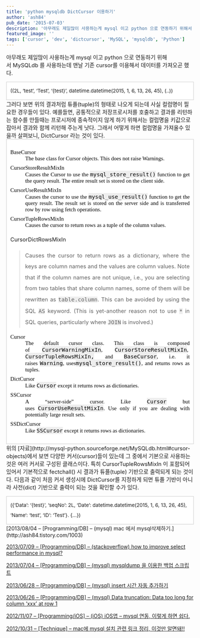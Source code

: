 ```yaml
---
title: 'python mysqldb DictCursor 이용하기'
author: 'ash84'
pub_date: '2015-07-03'
description: '아무래도 제일많이 사용하는게 mysql 이고 python 으로 연동하기 위해서 MySQLdb 를 사용하는데 맨날 기존 cursor를 이용해서 데이터를 가져오곤 했다.'
featured_image: ''
tags: ['cursor', 'dev', 'dictcursor', 'MySQL', 'mysqldb', 'Python']
---
```



<span style="font-size: 11pt;">아무래도 제일많이 사용하는게 mysql 이고 python 으로 연동하기 위해서 MySQLdb 를 사용하는데 맨날 기존 cursor를 이용해서 데이터를 가져오곤 했다. </span>

<span style="font-size: 11pt;"><script src="https://gist.github.com/AhnSeongHyun/a01d7154c9cf37774d4a.js"></script></span>

<div class="txc-textbox" style="border: 1px solid rgb(203, 203, 203); padding: 10px; line-height: 2; background-color: rgb(255, 255, 255);"><span style="font-size: 10pt;">((2L, ‘test’, ‘Test’, ‘{test}’, datetime.datetime(2015, 1, 6, 13, 26, 45), (..))</span>

</div><span style="font-size: 11pt;">그러다 보면 위의 결과처럼 튜플(tuple)의 형태로 나오게 되는데 사실 컬럼명이 필요한 경우들이 있다. 예를들면, 공통적으로 저장프로시저를 호출하고 결과를 리턴하는 함수를 만들때는 프로시저에 종속적이지 않게 하기 위해서는 컬럼명을 키값으로 잡아서 결과와 함께 리턴해 주는게 낫다. 그래서 어떻게 하면 컬럼명을 가져올수 있을까 살펴보니, DictCursor 라는 것이 있다. </span>

<div class="txc-textbox" style="border: 1px solid rgb(203, 203, 203); padding: 10px; text-align: justify; line-height: 2; background-color: rgb(255, 255, 255);"><dl class="docutils" style="color: rgb(0, 0, 0); font-family: Gulim; font-size:12pt; line-height: normal;"><dt><span style="font-size: 11pt;">BaseCursor</span></dt><dd style="margin-bottom: 0.5em;"><span style="font-size: 11pt;">The base class for Cursor objects. This does not raise Warnings.</span></dd><dt><span style="font-size: 11pt;">CursorStoreResultMixIn</span></dt><dd style="margin-bottom: 0.5em;"><span style="font-size: 11pt;">Causes the Cursor to use the</span><span style="font-size: 11pt;"> </span><tt class="docutils literal" style="background-color: rgb(238, 238, 238);"><span class="pre" style="white-space: pre; font-size: 11pt;">mysql_store_result()</span></tt><span style="font-size: 11pt;"> </span><span style="font-size: 11pt;">function to get the query result. The entire result set is stored on the client side.</span></dd><dt><span style="font-size: 11pt;">CursorUseResultMixIn</span></dt><dd style="margin-bottom: 0.5em;"><span style="font-size: 11pt;">Causes the cursor to use the</span><span style="font-size: 11pt;"> </span><tt class="docutils literal" style="background-color: rgb(238, 238, 238);"><span class="pre" style="white-space: pre; font-size: 11pt;">mysql_use_result()</span></tt><span style="font-size: 11pt;"> </span><span style="font-size: 11pt;">function to get the query result. The result set is stored on the server side and is transferred row by row using fetch operations.</span></dd><dt><span style="font-size: 11pt;">CursorTupleRowsMixIn</span></dt><dd style="margin-bottom: 0.5em;"><span style="font-size: 11pt;">Causes the cursor to return rows as a tuple of the column values.</span></dd></dl><span style="font-size: 11pt;">CursorDictRowsMixIn</span>

> <span style="font-size: 11pt;">Causes the cursor to return rows as a dictionary, where the keys are column names and the values are column values. Note that if the column names are not unique, i.e., you are selecting from two tables that share column names, some of them will be rewritten as</span><span style="font-size: 11pt;"> </span><tt class="docutils literal" style="background-color: rgb(238, 238, 238);"><span class="pre" style="white-space: pre; font-size: 11pt;">table.column</span></tt><span style="font-size: 11pt;">. This can be avoided by using the SQL</span><span style="font-size: 11pt;"> </span><tt class="docutils literal" style="background-color: rgb(238, 238, 238);"><span class="pre" style="white-space: pre; font-size: 11pt;">AS</span></tt><span style="font-size: 11pt;"> </span><span style="font-size: 11pt;">keyword. (This is yet-another reason not to use</span><span style="font-size: 11pt;"> </span><tt class="docutils literal" style="background-color: rgb(238, 238, 238);"><span class="pre" style="white-space: pre; font-size: 11pt;">*</span></tt><span style="font-size: 11pt;"> </span><span style="font-size: 11pt;">in SQL queries, particularly where</span><span style="font-size: 11pt;"> </span><tt class="docutils literal" style="background-color: rgb(238, 238, 238);"><span class="pre" style="white-space: pre; font-size: 11pt;">JOIN</span></tt><span style="font-size: 11pt;"> </span><span style="font-size: 11pt;">is involved.)</span>

<dl class="docutils" style="color: rgb(0, 0, 0); font-family: Gulim; font-size:12pt; line-height: normal;"><dt><span style="font-size: 11pt;">Cursor</span></dt><dd style="margin-bottom: 0.5em;"><span style="font-size: 11pt;">The default cursor class. This class is composed of</span><span style="font-size: 11pt;"> </span><tt class="docutils literal" style="background-color: rgb(238, 238, 238);"><span class="pre" style="white-space: pre; font-size: 11pt;">CursorWarningMixIn</span></tt><span style="font-size: 11pt;">,</span><span style="font-size: 11pt;"> </span><tt class="docutils literal" style="background-color: rgb(238, 238, 238);"><span class="pre" style="white-space: pre; font-size: 11pt;">CursorStoreResultMixIn</span></tt><span style="font-size: 11pt;">,</span><span style="font-size: 11pt;"> </span><tt class="docutils literal" style="background-color: rgb(238, 238, 238);"><span class="pre" style="white-space: pre; font-size: 11pt;">CursorTupleRowsMixIn,</span></tt><span style="font-size: 11pt;"> </span><span style="font-size: 11pt;">and</span><span style="font-size: 11pt;"> </span><tt class="docutils literal" style="background-color: rgb(238, 238, 238);"><span class="pre" style="white-space: pre; font-size: 11pt;">BaseCursor</span></tt><span style="font-size: 11pt;">, i.e. it raises</span><span style="font-size: 11pt;"> </span><tt class="docutils literal" style="background-color: rgb(238, 238, 238);"><span class="pre" style="white-space: pre; font-size: 11pt;">Warning</span></tt><span style="font-size: 11pt;">, uses</span><tt class="docutils literal" style="background-color: rgb(238, 238, 238);"><span class="pre" style="white-space: pre; font-size: 11pt;">mysql_store_result()</span></tt><span style="font-size: 11pt;">, and returns rows as tuples.</span></dd><dt><span style="font-size: 11pt;">DictCursor</span></dt><dd style="margin-bottom: 0.5em;"><span style="font-size: 11pt;">Like</span><span style="font-size: 11pt;"> </span><tt class="docutils literal" style="background-color: rgb(238, 238, 238);"><span class="pre" style="white-space: pre; font-size: 11pt;">Cursor</span></tt><span style="font-size: 11pt;"> </span><span style="font-size: 11pt;">except it returns rows as dictionaries.</span></dd><dt><span style="font-size: 11pt;">SSCursor</span></dt><dd style="margin-bottom: 0.5em;"><span style="font-size: 11pt;">A “server-side” cursor. Like</span><span style="font-size: 11pt;"> </span><tt class="docutils literal" style="background-color: rgb(238, 238, 238);"><span class="pre" style="white-space: pre; font-size: 11pt;">Cursor</span></tt><span style="font-size: 11pt;"> </span><span style="font-size: 11pt;">but uses</span><span style="font-size: 11pt;"> </span><tt class="docutils literal" style="background-color: rgb(238, 238, 238);"><span class="pre" style="white-space: pre; font-size: 11pt;">CursorUseResultMixIn</span></tt><span style="font-size: 11pt;">. Use only if you are dealing with potentially large result sets.</span></dd><dt><span style="font-size: 11pt;">SSDictCursor</span></dt><dd style="margin-bottom: 0.5em;"><span style="font-size: 11pt;">Like</span><span style="font-size: 11pt;"> </span><tt class="docutils literal" style="background-color: rgb(238, 238, 238);"><span class="pre" style="white-space: pre; font-size: 11pt;">SSCursor</span></tt><span style="font-size: 11pt;"> </span><span style="font-size: 11pt;">except it returns rows as dictionaries.</span></dd></dl></div><span style="font-size: 11pt;">위의 [자료](http://mysql-python.sourceforge.net/MySQLdb.html#cursor-objects)에서 보면 다양한 커서(cursor)들이 있는데 그 중에서 기본으로 사용하는 것은 여러 커서로 구성된 클래스이다. 특히 CursorTupleRowsMixIn 이 포함되어 있어서 기본적으로 fectchall() 시 결과가 튜플(tuple) 기반으로 출력되게 되는 것이다. 다음과 같이 처음 커서 생성시에 DictCursor를 지정하게 되면 튜플 기반이 아니라 사전(dict) 기반으로 출력이 되는 것을 확인할 수가 있다. </span>

<span style="font-size: 11pt;"><script src="https://gist.github.com/AhnSeongHyun/0b9405aa130491233037.js"></script></span>

<div class="txc-textbox" style="border: 1px solid rgb(203, 203, 203); padding: 10px; line-height: 2; background-color: rgb(255, 255, 255);"><span style="font-size: 10pt;">({‘</span><span style="font-size: 10pt;">Data’: ‘{test}’, ‘seqNo’: 2L, ‘</span><span style="font-size: 10pt;">Date’: datetime.datetime(2015, 1, 6, 13, 26, 45), ‘Name</span><span style="font-size: 10pt;">‘: ‘test’, ‘ID’: ‘Test’}. {…})</span>

</div>[2013/08/04 – [Programming/DB] – (mysql) mac 에서 mysql삭제하기.](http://ash84.tistory.com/1003)

[2013/07/09 – [Programming/DB] – (stackoverflow) how to improve select performance in mysql?](http://ash84.tistory.com/993)

[2013/07/04 – [Programming/DB] – (mysql) mysqldump 을 이용한 백업 스크립트](http://ash84.tistory.com/988)

[2013/06/28 – [Programming/DB] – (mysql) insert 시간 자동 추가하기](http://ash84.tistory.com/987)

[2013/06/26 – [Programming/DB] – (mysql) Data truncation: Data too long for column ‘xxx’ at row 1](http://ash84.tistory.com/985)

[2012/11/07 – [Programming/iOS] – (iOS) iOS앱 – mysql 연동, 이렇게 하면 쉽다.](http://ash84.tistory.com/846)

[2012/10/31 – [Technique] – mac에 mysql 설치 관련 링크 정리, 이것만 알면돼!!](http://ash84.tistory.com/842)



